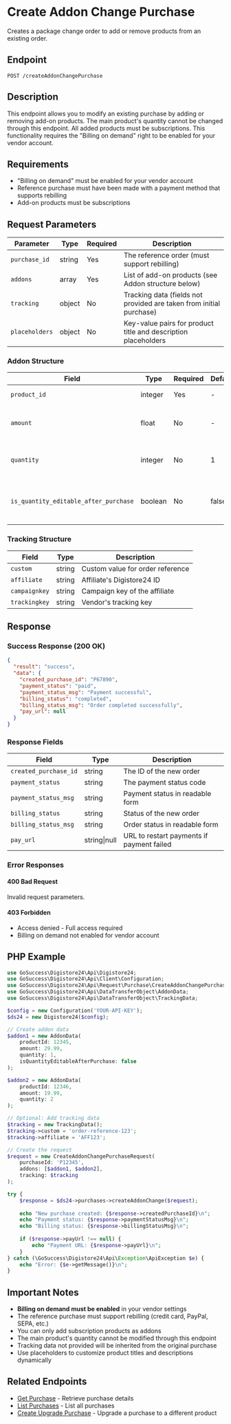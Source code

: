 # Create Addon Change Purchase

Creates a package change order to add or remove products from an existing order.

## Endpoint

`POST /createAddonChangePurchase`

## Description

This endpoint allows you to modify an existing purchase by adding or removing add-on products. The main product's quantity cannot be changed through this endpoint. All added products must be subscriptions. This functionality requires the "Billing on demand" right to be enabled for your vendor account.

## Requirements

- "Billing on demand" must be enabled for your vendor account
- Reference purchase must have been made with a payment method that supports rebilling
- Add-on products must be subscriptions

## Request Parameters

| Parameter | Type | Required | Description |
|-----------|------|----------|-------------|
| `purchase_id` | string | Yes | The reference order (must support rebilling) |
| `addons` | array | Yes | List of add-on products (see Addon structure below) |
| `tracking` | object | No | Tracking data (fields not provided are taken from initial purchase) |
| `placeholders` | object | No | Key-value pairs for product title and description placeholders |

### Addon Structure

| Field | Type | Required | Default | Description |
|-------|------|----------|---------|-------------|
| `product_id` | integer | Yes | - | Digistore24 product ID |
| `amount` | float | No | - | The rebilling amount of the subscription |
| `quantity` | integer | No | 1 | Quantity of the addon (minimum: 1) |
| `is_quantity_editable_after_purchase` | boolean | No | false | Can buyer change quantity after purchase |

### Tracking Structure

| Field | Type | Description |
|-------|------|-------------|
| `custom` | string | Custom value for order reference |
| `affiliate` | string | Affiliate's Digistore24 ID |
| `campaignkey` | string | Campaign key of the affiliate |
| `trackingkey` | string | Vendor's tracking key |

## Response

### Success Response (200 OK)

```json
{
  "result": "success",
  "data": {
    "created_purchase_id": "P67890",
    "payment_status": "paid",
    "payment_status_msg": "Payment successful",
    "billing_status": "completed",
    "billing_status_msg": "Order completed successfully",
    "pay_url": null
  }
}
```

### Response Fields

| Field | Type | Description |
|-------|------|-------------|
| `created_purchase_id` | string | The ID of the new order |
| `payment_status` | string | The payment status code |
| `payment_status_msg` | string | Payment status in readable form |
| `billing_status` | string | Status of the new order |
| `billing_status_msg` | string | Order status in readable form |
| `pay_url` | string\|null | URL to restart payments if payment failed |

### Error Responses

#### 400 Bad Request
Invalid request parameters.

#### 403 Forbidden
- Access denied - Full access required
- Billing on demand not enabled for vendor account

## PHP Example

```php
use GoSuccess\Digistore24\Api\Digistore24;
use GoSuccess\Digistore24\Api\Client\Configuration;
use GoSuccess\Digistore24\Api\Request\Purchase\CreateAddonChangePurchaseRequest;
use GoSuccess\Digistore24\Api\DataTransferObject\AddonData;
use GoSuccess\Digistore24\Api\DataTransferObject\TrackingData;

$config = new Configuration('YOUR-API-KEY');
$ds24 = new Digistore24($config);

// Create addon data
$addon1 = new AddonData(
    productId: 12345,
    amount: 29.99,
    quantity: 1,
    isQuantityEditableAfterPurchase: false
);

$addon2 = new AddonData(
    productId: 12346,
    amount: 19.99,
    quantity: 2
);

// Optional: Add tracking data
$tracking = new TrackingData();
$tracking->custom = 'order-reference-123';
$tracking->affiliate = 'AFF123';

// Create the request
$request = new CreateAddonChangePurchaseRequest(
    purchaseId: 'P12345',
    addons: [$addon1, $addon2],
    tracking: $tracking
);

try {
    $response = $ds24->purchases->createAddonChange($request);
    
    echo "New purchase created: {$response->createdPurchaseId}\n";
    echo "Payment status: {$response->paymentStatusMsg}\n";
    echo "Billing status: {$response->billingStatusMsg}\n";
    
    if ($response->payUrl !== null) {
        echo "Payment URL: {$response->payUrl}\n";
    }
} catch (\GoSuccess\Digistore24\Api\Exception\ApiException $e) {
    echo "Error: {$e->getMessage()}\n";
}
```

## Important Notes

- **Billing on demand must be enabled** in your vendor settings
- The reference purchase must support rebilling (credit card, PayPal, SEPA, etc.)
- You can only add subscription products as addons
- The main product's quantity cannot be modified through this endpoint
- Tracking data not provided will be inherited from the original purchase
- Use placeholders to customize product titles and descriptions dynamically

## Related Endpoints

- [Get Purchase](getPurchase.md) - Retrieve purchase details
- [List Purchases](listPurchases.md) - List all purchases
- [Create Upgrade Purchase](createUpgradePurchase.md) - Upgrade a purchase to a different product
